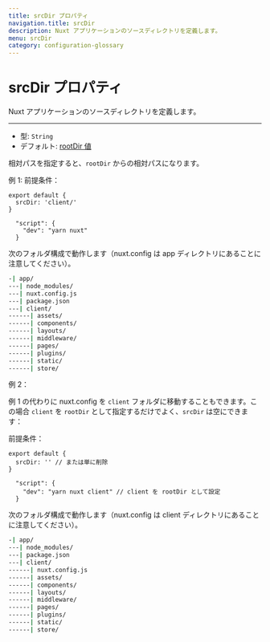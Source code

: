 ```yaml
---
title: srcDir プロパティ
navigation.title: srcDir
description: Nuxt アプリケーションのソースディレクトリを定義します。
menu: srcDir
category: configuration-glossary
---
```

# srcDir プロパティ

Nuxt アプリケーションのソースディレクトリを定義します。

---

- 型: `String`
- デフォルト: [rootDir 値](/docs/configuration-glossary/configuration-rootdir)

相対パスを指定すると、`rootDir` からの相対パスになります。

例 1: 前提条件：

```js{}[nuxt.config.js]
export default {
  srcDir: 'client/'
}
```

```js{}[package.json]
  "script": {
    "dev": "yarn nuxt"
  }
```

次のフォルダ構成で動作します（nuxt.config は app ディレクトリにあることに注意してください）。

```bash
-| app/
---| node_modules/
---| nuxt.config.js
---| package.json
---| client/
------| assets/
------| components/
------| layouts/
------| middleware/
------| pages/
------| plugins/
------| static/
------| store/
```

例 2：

例 1 の代わりに nuxt.config を `client` フォルダに移動することもできます。この場合 `client` を `rootDir` として指定するだけでよく、`srcDir` は空にできます：

前提条件：

```js{}[nuxt.config.js]
export default {
  srcDir: '' // または単に削除
}
```

```js{}[package.json]
  "script": {
    "dev": "yarn nuxt client" // client を rootDir として設定
  }
```

次のフォルダ構成で動作します（nuxt.config は client ディレクトリにあることに注意してください）。

```bash
-| app/
---| node_modules/
---| package.json
---| client/
------| nuxt.config.js
------| assets/
------| components/
------| layouts/
------| middleware/
------| pages/
------| plugins/
------| static/
------| store/
```
